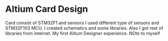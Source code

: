 # Altium Card Design 
 Card consist of STM32F1 and sensors 
I used different type of sensors and STM32F103 MCU. 
I created schematics and some libraries. Also I got rest of libraries from internet.
My first Alitum Designer experience. NOte to myself